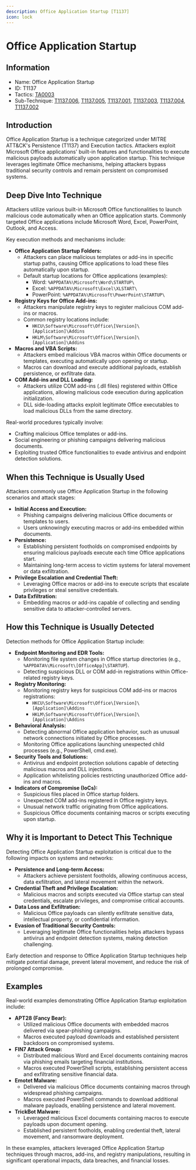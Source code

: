 ```yaml
---
description: Office Application Startup [T1137]
icon: lock
---
```


# Office Application Startup

## Information

* Name: Office Application Startup
* ID: T1137
* Tactics: [TA0003](../)
* Sub-Technique: [T1137.006](t1137.006.md), [T1137.005](t1137.005.md), [T1137.001](t1137.001.md), [T1137.003](t1137.003.md), [T1137.004](t1137.004.md), [T1137.002](t1137.002.md)

## Introduction

Office Application Startup is a technique categorized under MITRE ATT\&CK's Persistence (T1137) and Execution tactics. Attackers exploit Microsoft Office applications' built-in features and functionalities to execute malicious payloads automatically upon application startup. This technique leverages legitimate Office mechanisms, helping attackers bypass traditional security controls and remain persistent on compromised systems.

## Deep Dive Into Technique

Attackers utilize various built-in Microsoft Office functionalities to launch malicious code automatically when an Office application starts. Commonly targeted Office applications include Microsoft Word, Excel, PowerPoint, Outlook, and Access.

Key execution methods and mechanisms include:

* **Office Application Startup Folders:**
  * Attackers can place malicious templates or add-ins in specific startup paths, causing Office applications to load these files automatically upon startup.
  * Default startup locations for Office applications (examples):
    * Word: `%APPDATA%\Microsoft\Word\STARTUP\`
    * Excel: `%APPDATA%\Microsoft\Excel\XLSTART\`
    * PowerPoint: `%APPDATA%\Microsoft\PowerPoint\STARTUP\`
* **Registry Keys for Office Add-ins:**
  * Attackers manipulate registry keys to register malicious COM add-ins or macros.
  * Common registry locations include:
    * `HKCU\Software\Microsoft\Office\[Version]\[Application]\Addins`
    * `HKLM\Software\Microsoft\Office\[Version]\[Application]\Addins`
* **Macros and VBA Scripts:**
  * Attackers embed malicious VBA macros within Office documents or templates, executing automatically upon opening or startup.
  * Macros can download and execute additional payloads, establish persistence, or exfiltrate data.
* **COM Add-ins and DLL Loading:**
  * Attackers utilize COM add-ins (.dll files) registered within Office applications, allowing malicious code execution during application initialization.
  * DLL side-loading attacks exploit legitimate Office executables to load malicious DLLs from the same directory.

Real-world procedures typically involve:

* Crafting malicious Office templates or add-ins.
* Social engineering or phishing campaigns delivering malicious documents.
* Exploiting trusted Office functionalities to evade antivirus and endpoint detection solutions.

## When this Technique is Usually Used

Attackers commonly use Office Application Startup in the following scenarios and attack stages:

* **Initial Access and Execution:**
  * Phishing campaigns delivering malicious Office documents or templates to users.
  * Users unknowingly executing macros or add-ins embedded within documents.
* **Persistence:**
  * Establishing persistent footholds on compromised endpoints by ensuring malicious payloads execute each time Office applications start.
  * Maintaining long-term access to victim systems for lateral movement or data exfiltration.
* **Privilege Escalation and Credential Theft:**
  * Leveraging Office macros or add-ins to execute scripts that escalate privileges or steal sensitive credentials.
* **Data Exfiltration:**
  * Embedding macros or add-ins capable of collecting and sending sensitive data to attacker-controlled servers.

## How this Technique is Usually Detected

Detection methods for Office Application Startup include:

* **Endpoint Monitoring and EDR Tools:**
  * Monitoring file system changes in Office startup directories (e.g., `%APPDATA%\Microsoft\[OfficeApp]\STARTUP`).
  * Detecting suspicious DLL or COM add-in registrations within Office-related registry keys.
* **Registry Monitoring:**
  * Monitoring registry keys for suspicious COM add-ins or macros registrations:
    * `HKCU\Software\Microsoft\Office\[Version]\[Application]\Addins`
    * `HKLM\Software\Microsoft\Office\[Version]\[Application]\Addins`
* **Behavioral Analysis:**
  * Detecting abnormal Office application behavior, such as unusual network connections initiated by Office processes.
  * Monitoring Office applications launching unexpected child processes (e.g., PowerShell, cmd.exe).
* **Security Tools and Solutions:**
  * Antivirus and endpoint protection solutions capable of detecting malicious macros and DLL injections.
  * Application whitelisting policies restricting unauthorized Office add-ins and macros.
* **Indicators of Compromise (IoCs):**
  * Suspicious files placed in Office startup folders.
  * Unexpected COM add-ins registered in Office registry keys.
  * Unusual network traffic originating from Office applications.
  * Suspicious Office documents containing macros or scripts executing upon startup.

## Why it is Important to Detect This Technique

Detecting Office Application Startup exploitation is critical due to the following impacts on systems and networks:

* **Persistence and Long-term Access:**
  * Attackers achieve persistent footholds, allowing continuous access, data exfiltration, and lateral movement within the network.
* **Credential Theft and Privilege Escalation:**
  * Malicious macros and scripts executed via Office startup can steal credentials, escalate privileges, and compromise critical accounts.
* **Data Loss and Exfiltration:**
  * Malicious Office payloads can silently exfiltrate sensitive data, intellectual property, or confidential information.
* **Evasion of Traditional Security Controls:**
  * Leveraging legitimate Office functionalities helps attackers bypass antivirus and endpoint detection systems, making detection challenging.

Early detection and response to Office Application Startup techniques help mitigate potential damage, prevent lateral movement, and reduce the risk of prolonged compromise.

## Examples

Real-world examples demonstrating Office Application Startup exploitation include:

* **APT28 (Fancy Bear):**
  * Utilized malicious Office documents with embedded macros delivered via spear-phishing campaigns.
  * Macros executed payload downloads and established persistent backdoors on compromised systems.
* **FIN7 Attack Group:**
  * Distributed malicious Word and Excel documents containing macros via phishing emails targeting financial institutions.
  * Macros executed PowerShell scripts, establishing persistent access and exfiltrating sensitive financial data.
* **Emotet Malware:**
  * Delivered via malicious Office documents containing macros through widespread phishing campaigns.
  * Macros executed PowerShell commands to download additional malware payloads, enabling persistence and lateral movement.
* **TrickBot Malware:**
  * Leveraged malicious Excel documents containing macros to execute payloads upon document opening.
  * Established persistent footholds, enabling credential theft, lateral movement, and ransomware deployment.

In these examples, attackers leveraged Office Application Startup techniques through macros, add-ins, and registry manipulations, resulting in significant operational impacts, data breaches, and financial losses.
